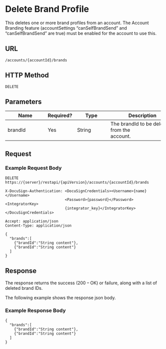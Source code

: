 # Delete Brand Profile

This deletes one or more brand profiles from an account.
The Account Branding feature (accountSettings “canSelfBrandSend” and “canSelfBrandSend” are true)
must be enabled for the account to use this.

## URL

    /accounts/{accountId}/brands

## HTTP Method

    DELETE

## Parameters

|Name|Required?|Type|Description|
|----|---------|----|-----------|
|brandId&nbsp;&nbsp;&nbsp;&nbsp;&nbsp;&nbsp;&nbsp;&nbsp;&nbsp;&nbsp;&nbsp;&nbsp;&nbsp;|Yes&nbsp;&nbsp;&nbsp;&nbsp;&nbsp;&nbsp;&nbsp;&nbsp;&nbsp;&nbsp;|String&nbsp;&nbsp;&nbsp;&nbsp;&nbsp;&nbsp;&nbsp;&nbsp;&nbsp;&nbsp;&nbsp;|The brandId to be deleted from the account.&nbsp;&nbsp;&nbsp;&nbsp;&nbsp;&nbsp;&nbsp;&nbsp;&nbsp;&nbsp;&nbsp;&nbsp;&nbsp;&nbsp;&nbsp;&nbsp;&nbsp;&nbsp;&nbsp;&nbsp;&nbsp;&nbsp;&nbsp;&nbsp;&nbsp;&nbsp;&nbsp;&nbsp;&nbsp;&nbsp;&nbsp;&nbsp;&nbsp;|

## Request

### Example Request Body

    DELETE https://{server}/restapi/{apiVersion}/accounts/{accountId}/brands
    
    X-DocuSign-Authentication: <DocuSignCredentials><Username>{name}</Username>
                               <Password>{password}</Password><IntegratorKey>
                               {integrator_key}</IntegratorKey></DocuSignCredentials>
    
    Accept: application/json
    Content-Type: application/json
    
    {
      "brands":[
        {"brandId":"String content"},
        {"brandId":"String content"}
      ]
    }

## Response

The response returns the success (200 – OK) or failure, along with a list of deleted brand IDs.

The following example shows the response json body.

### Example Response Body

    {
      "brands":[
        {"brandId":"String content"},
        {"brandId":"String content"}
      ]
    }
